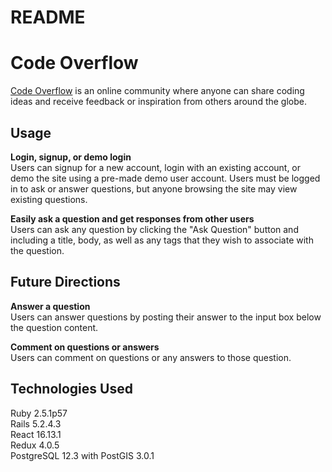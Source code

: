 # README
# Code Overflow
[Code Overflow](https://code-overflow.herokuapp.com/#/) is an online community where anyone can share coding ideas and receive feedback or inspiration from others around the globe. 

## Usage
**Login, signup, or demo login**  
Users can signup for a new account, login with an existing account, or demo the site using a pre-made demo user account. Users must be logged in to ask or answer questions, but anyone browsing the site may view existing questions. 


**Easily ask a question and get responses from other users**  
Users can ask any question by clicking the "Ask Question" button and including a title, body, as well as any tags that they wish to associate with the question.


## Future Directions
**Answer a question**  
Users can answer questions by posting their answer to the input box below the question content.

**Comment on questions or answers**  
Users can comment on questions or any answers to those question.

## Technologies Used
Ruby 2.5.1p57   
Rails 5.2.4.3  
React 16.13.1  
Redux 4.0.5  
PostgreSQL 12.3 with PostGIS 3.0.1  
